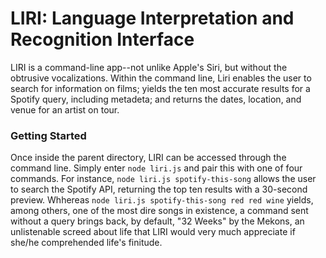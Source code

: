 # LIRI: Language Interpretation and Recognition Interface

LIRI is a command-line app--not unlike Apple's Siri, but without the obtrusive vocalizations. Within the command line, Liri enables the user to search for information on films; yields the ten most accurate results for a Spotify query, including metadeta; and returns the dates, location, and venue for an artist on tour. 

### Getting Started
Once inside the parent directory, LIRI can be accessed through the command line. Simply enter `node liri.js` and pair this with one of four commands. For instance, `node liri.js spotify-this-song` allows the user to search the Spotify API, returning the top ten results with a 30-second preview. Whhereas `node liri.js spotify-this-song red red wine` yields, among others, one of the most dire songs in existence, a command sent without a query brings back, by default, "32 Weeks" by the Mekons, an unlistenable screed about life that LIRI would very much appreciate if she/he comprehended life's finitude.